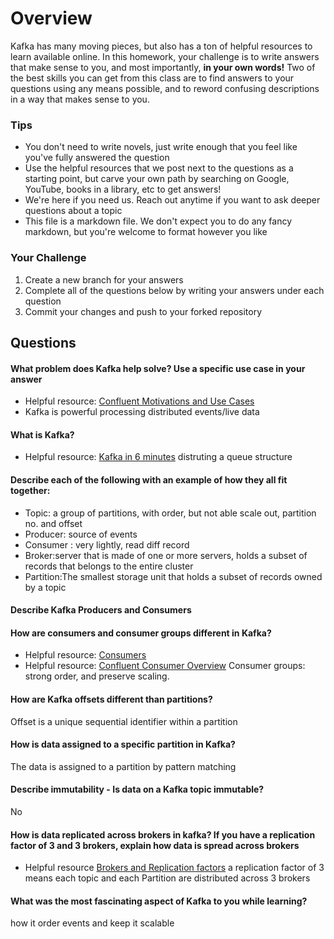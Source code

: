 # Overview

Kafka has many moving pieces, but also has a ton of helpful resources to learn available online. In this homework, your
challenge is to write answers that make sense to you, and most importantly, **in your own words!**
Two of the best skills you can get from this class are to find answers to your questions using any means possible, and to
reword confusing descriptions in a way that makes sense to you. 

### Tips
* You don't need to write novels, just write enough that you feel like you've fully answered the question
* Use the helpful resources that we post next to the questions as a starting point, but carve your own path by searching on Google, YouTube, books in a library, etc to get answers!
* We're here if you need us. Reach out anytime if you want to ask deeper questions about a topic 
* This file is a markdown file. We don't expect you to do any fancy markdown, but you're welcome to format however you like

### Your Challenge
1. Create a new branch for your answers 
2. Complete all of the questions below by writing your answers under each question
3. Commit your changes and push to your forked repository

## Questions
#### What problem does Kafka help solve? Use a specific use case in your answer 
* Helpful resource: [Confluent Motivations and Use Cases](https://youtu.be/BsojaA1XnpM)
* Kafka is powerful  processing distributed events/live data

#### What is Kafka?
* Helpful resource: [Kafka in 6 minutes](https://youtu.be/Ch5VhJzaoaI) 
distruting a queue structure

#### Describe each of the following with an example of how they all fit together: 
 * Topic: a group of partitions, with order, but not able scale out, partition no. and offset
 * Producer: source of events
 * Consumer :  very lightly, read diff record
 * Broker:server that is made of one or more servers, holds a subset of records that belongs to the entire cluster 
 * Partition:The smallest storage unit that holds a subset of records owned by a topic

#### Describe Kafka Producers and Consumers

#### How are consumers and consumer groups different in Kafka? 
* Helpful resource: [Consumers](https://youtu.be/lAdG16KaHLs)
* Helpful resource: [Confluent Consumer Overview](https://youtu.be/Z9g4jMQwog0)
 Consumer groups: strong order, and preserve scaling.
#### How are Kafka offsets different than partitions? 
Offset is a unique sequential identifier within a partition
#### How is data assigned to a specific partition in Kafka? 
The data is assigned to a partition by pattern matching
#### Describe immutability - Is data on a Kafka topic immutable? 
No
#### How is data replicated across brokers in kafka? If you have a replication factor of 3 and 3 brokers, explain how data is spread across brokers
* Helpful resource [Brokers and Replication factors](https://youtu.be/ZOU7PJWZU9w)
a replication factor of 3 means each topic and each Partition  are distributed across 3 brokers
#### What was the most fascinating aspect of Kafka to you while learning? 
how it order events and keep it scalable